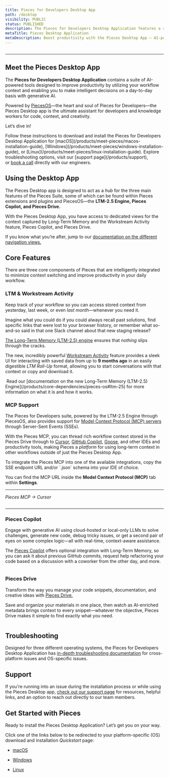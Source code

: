 ```yaml
---
title: Pieces for Developers Desktop App
path: /desktop
visibility: PUBLIC
status: PUBLISHED
description: The Pieces for Developers Desktop Application features a set of AI tools designed to help developers and knowledge workers make smart choices every day.
metaTitle: Pieces Desktop Application
metaDescription: Boost productivity with the Pieces Desktop App – AI-powered tools that use workflow context to enhance decision-making with generative AI.
---
```


<Image src="https://storage.googleapis.com/hashnode_product_documentation_assets/desktop_app_assets/pfd_docs_figmas/all_logos.png" alt="" align="center" fullwidth="true" />

***

## Meet the Pieces Desktop App

The **Pieces for Developers Desktop Application** contains a suite of AI-powered tools designed to improve productivity by utilizing your workflow context and enabling you to make intelligent decisions on a day-to-day basis with generative AI.

Powered by [PiecesOS](/products/core-dependencies/pieces-os)—the heart and soul of Pieces for Developers—the Pieces Desktop app is the ultimate assistant for developers and knowledge workers for code, context, and creativity.

Let’s dive in!

<CardGroup cols={2}>
  <Card title="Getting Started" image="/assets/icons/pieces_desktop.png">
    Follow these instructions to download and install the Pieces for Developers Desktop Application for [macOS](/products/meet-pieces/macos-installation-guide), [Windows](/products/meet-pieces/windows-installation-guide), or [Linux](/products/meet-pieces/linux-installation-guide).
  </Card>

  <Card title="Support" image="/assets/icons/platform_logos/pieces_logo.png">
    Explore troubleshooting options, visit our [support page](/products/support), or <a target="_blank" href="https://calendar.google.com/calendar/u/0/appointments/schedules/AcZssZ22WJ2Htd2wRMJhueCNYc0xbFBFCAN-khijcuoXACd_Uux3wIhgZeGkzDRcqD3teamAI-CwCHpr">book a call</a> directly with our engineers.
  </Card>
</CardGroup>

<guides-overview-card />

## Using the Desktop App

The Pieces Desktop app is designed to act as a *hub* for the three main features of the Pieces Suite, some of which can be found within Pieces extensions and plugins and PiecesOS—the **LTM-2.5 Engine, Pieces Copilot, and Pieces Drive.**

With the Pieces Desktop App, you have access to dedicated views for the context captured by Long-Term Memory and the Workstream Activity feature, Pieces Copilot, and Pieces Drive.

If you know what you’re after, jump to our [documentation on the different navigation views.](/products/desktop/navigation)

## Core Features

There are three core components of Pieces that are intelligently integrated to minimize context switching and improve productivity in your daily workflow.

### LTM & Workstream Activity

Keep track of your workflow so you can access stored context from yesterday, last week, or even *last month*—whenever you need it.

Imagine what you could do if you could always recall past solutions, find specific links that were lost to your browser history, or remember what so-and-so said in that one Slack channel about that new staging release?

[The Long-Term Memory (LTM-2.5) ](/products/core-dependencies/pieces-os#ltm-25)<a target="_blank" href="/products/core-dependencies/pieces-os#ltm-25">engine</a> ensures that *nothing* slips through the cracks.

The new, incredibly powerful [Workstream Activity](/products/desktop/workstream-activity) feature provides a sleek UI for interacting with saved data from up to **9 months ago** in an easily digestible *LTM Roll-Up* format, allowing you to start conversations with that context or copy and download it.

<Image src="https://storage.googleapis.com/hashnode_product_documentation_assets/desktop_app_assets/desktop_app_MAIN/new_media/gif_of_exploring_rollups.gif" alt="" align="center" fullwidth="true" />

<Callout type="tip">
  Read our [documentation on the new Long-Term Memory (LTM-2.5) Engine](/products/core-dependencies/pieces-os#ltm-25) for more information on what it is and how it works.
</Callout>

### MCP Support

The Pieces for Developers suite, powered by the LTM-2.5 Engine through PiecesOS, also provides support for [Model Context Protocol (MCP) servers](/products/mcp/get-started) through Server-Sent Events (SSEs).

With the Pieces MCP, you can thread rich workflow context stored in the Pieces Drive through to [Cursor](/products/mcp/cursor), [GitHub Copilot](/products/mcp/github-copilot), [Goose](/products/mcp/goose), and other IDEs and productivity tools, making Pieces a *platform* for using long-term context in other workflows outside of just the Pieces Desktop App.

<Callout type="tip">
  To integrate the Pieces MCP into one of the available integrations, copy the SSE endpoint URL and/or `.json` schema into your IDE of choice.

  You can find the MCP URL inside the **Model Context Protocol (MCP)** tab within **Settings**.
</Callout>

***

*Pieces MCP → Cursor*

<Image src="https://storage.googleapis.com/hashnode_product_documentation_assets/mcp_documentation/misc/cursor_ask_about_youtube_tutorial.png" alt="" align="center" fullwidth="true" />

***

### Pieces Copilot

Engage with generative AI using cloud-hosted or local-only LLMs to solve challenges, generate new code, debug tricky issues, or get a second pair of eyes on some complex logic—all with real-time, context-aware assistance.

The [Pieces Copilot](/products/desktop/copilot) offers optional integration with Long-Term Memory, so you can ask it about previous GitHub commits, request help refactoring your code based on a discussion with a coworker from the other day, and more.

<Image src="https://storage.googleapis.com/hashnode_product_documentation_assets/desktop_app_assets/desktop_app_MAIN/new_media/screenshot_of_copilot.png" alt="" align="center" fullwidth="true" />

### Pieces Drive

Transform the way you manage your code snippets, documentation, and creative ideas with [Pieces Drive.](/products/desktop/drive)

Save and organize your materials in one place, then watch as AI-enriched metadata brings context to every snippet—whatever the objective, Pieces Drive makes it simple to find exactly what you need.

<Image src="https://storage.googleapis.com/hashnode_product_documentation_assets/desktop_app_assets/desktop_app_MAIN/new_media/viewing_metadata_1.gif" alt="" align="center" fullwidth="true" />

## Troubleshooting

Designed for three different operating systems, the Pieces for Developers Desktop Application has [in-depth troubleshooting documentation](/products/desktop/troubleshooting) for cross-platform issues and OS-specific issues.

## Support

If you're running into an issue during the installation process or while using the Pieces Desktop app, <a target="_blank" href="/products/support">check out our support page</a> for resources, helpful links, and an option to reach out directly to our team members.

## Get Started with Pieces

Ready to install the Pieces Desktop Application? Let’s get you on your way.

Click one of the links below to be redirected to your platform-specific (OS) download and installation *Quickstart* page:

* [macOS](/products/meet-pieces/macos-installation-guide)

* [Windows](/products/meet-pieces/windows-installation-guide)

* [Linux](/products/meet-pieces/linux-installation-guide)
